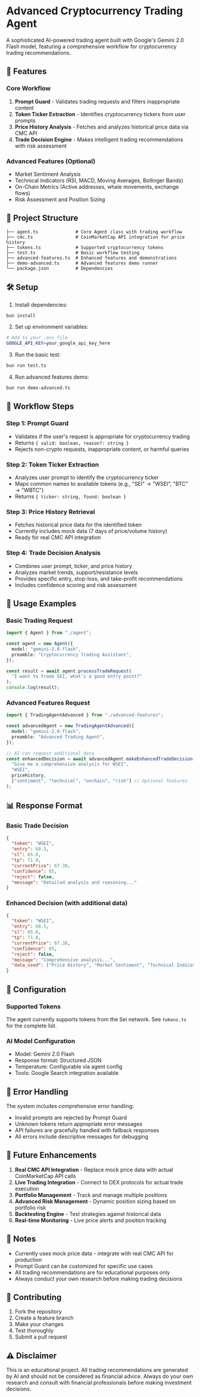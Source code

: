 # Advanced Cryptocurrency Trading Agent

A sophisticated AI-powered trading agent built with Google's Gemini 2.0 Flash model, featuring a comprehensive workflow for cryptocurrency trading recommendations.

## 🚀 Features

### Core Workflow

1. **Prompt Guard** - Validates trading requests and filters inappropriate content
2. **Token Ticker Extraction** - Identifies cryptocurrency tickers from user prompts
3. **Price History Analysis** - Fetches and analyzes historical price data via CMC API
4. **Trade Decision Engine** - Makes intelligent trading recommendations with risk assessment

### Advanced Features (Optional)

- Market Sentiment Analysis
- Technical Indicators (RSI, MACD, Moving Averages, Bollinger Bands)
- On-Chain Metrics (Active addresses, whale movements, exchange flows)
- Risk Assessment and Position Sizing

## 📁 Project Structure

```
├── agent.ts              # Core Agent class with trading workflow
├── cmc.ts                # CoinMarketCap API integration for price history
├── tokens.ts             # Supported cryptocurrency tokens
├── test.ts               # Basic workflow testing
├── advanced-features.ts  # Enhanced features and demonstrations
├── demo-advanced.ts      # Advanced features demo runner
└── package.json          # Dependencies
```

## 🛠️ Setup

1. Install dependencies:

```bash
bun install
```

2. Set up environment variables:

```bash
# Add to your .env file
GOOGLE_API_KEY=your_google_api_key_here
```

3. Run the basic test:

```bash
bun run test.ts
```

4. Run advanced features demo:

```bash
bun run demo-advanced.ts
```

## 🔄 Workflow Steps

### Step 1: Prompt Guard

- Validates if the user's request is appropriate for cryptocurrency trading
- Returns `{ valid: boolean, reason?: string }`
- Rejects non-crypto requests, inappropriate content, or harmful queries

### Step 2: Token Ticker Extraction

- Analyzes user prompt to identify the cryptocurrency ticker
- Maps common names to available tokens (e.g., "SEI" → "WSEI", "BTC" → "WBTC")
- Returns `{ ticker: string, found: boolean }`

### Step 3: Price History Retrieval

- Fetches historical price data for the identified token
- Currently includes mock data (7 days of price/volume history)
- Ready for real CMC API integration

### Step 4: Trade Decision Analysis

- Combines user prompt, ticker, and price history
- Analyzes market trends, support/resistance levels
- Provides specific entry, stop-loss, and take-profit recommendations
- Includes confidence scoring and risk assessment

## 🎯 Usage Examples

### Basic Trading Request

```typescript
import { Agent } from "./agent";

const agent = new Agent({
  model: "gemini-2.0-flash",
  preamble: "Cryptocurrency Trading Assistant",
});

const result = await agent.processTradeRequest(
  "I want to trade SEI, what's a good entry point?"
);
console.log(result);
```

### Advanced Features Request

```typescript
import { TradingAgentAdvanced } from "./advanced-features";

const advancedAgent = new TradingAgentAdvanced({
  model: "gemini-2.0-flash",
  preamble: "Advanced Trading Agent",
});

// AI can request additional data
const enhancedDecision = await advancedAgent.makeEnhancedTradeDecision(
  "Give me a comprehensive analysis for WSEI",
  "WSEI",
  priceHistory,
  ["sentiment", "technical", "onchain", "risk"] // Optional features
);
```

## 📊 Response Format

### Basic Trade Decision

```json
{
  "token": "WSEI",
  "entry": 68.5,
  "sl": 65.0,
  "tp": 71.0,
  "currentPrice": 67.38,
  "confidence": 85,
  "reject": false,
  "message": "Detailed analysis and reasoning..."
}
```

### Enhanced Decision (with additional data)

```json
{
  "token": "WSEI",
  "entry": 68.5,
  "sl": 65.0,
  "tp": 71.0,
  "currentPrice": 67.38,
  "confidence": 85,
  "reject": false,
  "message": "Comprehensive analysis...",
  "data_used": ["Price History", "Market Sentiment", "Technical Indicators"]
}
```

## 🔧 Configuration

### Supported Tokens

The agent currently supports tokens from the Sei network. See `tokens.ts` for the complete list.

### AI Model Configuration

- Model: Gemini 2.0 Flash
- Response format: Structured JSON
- Temperature: Configurable via agent config
- Tools: Google Search integration available

## 🚦 Error Handling

The system includes comprehensive error handling:

- Invalid prompts are rejected by Prompt Guard
- Unknown tokens return appropriate error messages
- API failures are gracefully handled with fallback responses
- All errors include descriptive messages for debugging

## 🔮 Future Enhancements

1. **Real CMC API Integration** - Replace mock price data with actual CoinMarketCap API calls
2. **Live Trading Integration** - Connect to DEX protocols for actual trade execution
3. **Portfolio Management** - Track and manage multiple positions
4. **Advanced Risk Management** - Dynamic position sizing based on portfolio risk
5. **Backtesting Engine** - Test strategies against historical data
6. **Real-time Monitoring** - Live price alerts and position tracking

## 📝 Notes

- Currently uses mock price data - integrate with real CMC API for production
- Prompt Guard can be customized for specific use cases
- All trading recommendations are for educational purposes only
- Always conduct your own research before making trading decisions

## 🤝 Contributing

1. Fork the repository
2. Create a feature branch
3. Make your changes
4. Test thoroughly
5. Submit a pull request

## ⚠️ Disclaimer

This is an educational project. All trading recommendations are generated by AI and should not be considered as financial advice. Always do your own research and consult with financial professionals before making investment decisions.
